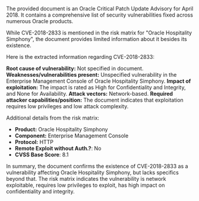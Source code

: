 The provided document is an Oracle Critical Patch Update Advisory for April 2018. It contains a comprehensive list of security vulnerabilities fixed across numerous Oracle products.

While CVE-2018-2833 is mentioned in the risk matrix for "Oracle Hospitality Simphony", the document provides limited information about it besides its existence.

Here is the extracted information regarding CVE-2018-2833:

**Root cause of vulnerability:** Not specified in document.
**Weaknesses/vulnerabilities present:** Unspecified vulnerability in the Enterprise Management Console of Oracle Hospitality Simphony.
**Impact of exploitation:** The impact is rated as High for Confidentiality and Integrity, and None for Availability.
**Attack vectors:** Network-based.
**Required attacker capabilities/position:** The document indicates that exploitation requires low privileges and low attack complexity.

Additional details from the risk matrix:
*   **Product:** Oracle Hospitality Simphony
*   **Component:** Enterprise Management Console
*   **Protocol:** HTTP
*   **Remote Exploit without Auth.?**: No
*   **CVSS Base Score**: 8.1

In summary, the document confirms the existence of CVE-2018-2833 as a vulnerability affecting Oracle Hospitality Simphony, but lacks specifics beyond that. The risk matrix indicates the vulnerability is network exploitable, requires low privileges to exploit, has high impact on confidentiality and integrity.
